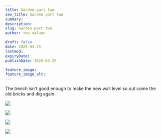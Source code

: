 ```yaml
---
title: Garden part two
seo_title: Garden part two
summary:
description:
slug: Garden part two
author: <no value>

draft: false
date: 2025-03-25
lastmod:
expiryDate:
publishDate: 2025-03-25

feature_image:
feature_image_alt:
---
```

The trench isn't good enough to make the new wall level so out come the old bricks and dig again.

![](/images/1784.jpeg )

![](/images/1785.jpeg )

![](/images/1786.jpeg )

![](/images/1787.jpeg )